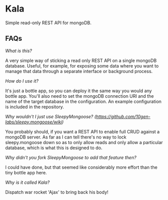 # Kala
Simple read-only REST API for mongoDB.

## FAQs

*What is this?*

A very simple way of sticking a read only REST API on a single mongoDB database.  Useful, for example, for exposing some data where you want to manage that data through a separate interface or background process.

*How do I use it?*

It's just a bottle app, so you can deploy it the same way you would any bottle app.  You'll also need to set the mongoDB connection URI and the name of the target database in the configuration.  An example configuration is included in the repository.

*Why wouldn't I just use SleepyMongoose? (https://github.com/10gen-labs/sleepy.mongoose/wiki)*

You probably should, if you want a REST API to enable full CRUD against a mongoDB server.  As far as I can tell there's no way to lock sleepy.mongoose down so as to only allow reads and only allow a particular database, which is what this is designed to do.

*Why didn't you fork SleepyMongoose to add that feature then?*

I could have done, but that seemed like considerably more effort than the tiny bottle app here.

*Why is it called Kala?*

Dispatch war rocket 'Ajax' to bring back his body!
